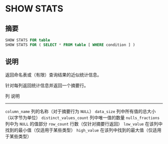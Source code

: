 
# SHOW STATS

## 摘要

``` sql
SHOW STATS FOR table
SHOW STATS FOR ( SELECT * FROM table [ WHERE condition ] )
```

## 说明

返回命名表或（有限）查询结果的近似统计信息。

针对每列返回统计信息并返回一个摘要行。

列                    			说明

---------------------------------------------------------------------------------------

`column_name`             列的名称（对于摘要行为 `NULL`）
`data_size`               列中所有值的总大小（以字节为单位）
`distinct_values_count`   列中唯一值的数量
`nulls_fractions`         列中为 `NULL` 的值部分
`row_count`               行数（仅针对摘要行返回）
`low_value`               在该列中找到的最小值（仅适用于某些类型）
`high_value`              在该列中找到的最大值（仅适用于某些类型）